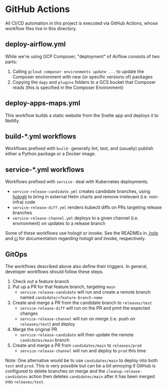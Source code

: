 # GitHub Actions

All CI/CD automation in this project is executed via GitHub Actions, whose workflow files live in this directory.

## deploy-airflow.yml

While we're using GCP Composer, "deployment" of Airflow consists of two parts:

1. Calling `gcloud composer environments update ...` to update the Composer environment with new (or specific versions of) packages
2. Copying the `dags` and `plugins` folders to a GCS bucket that Composer reads (this is specified in the Composer Environment)

## deploy-apps-maps.yml

This workflow builds a static website from the Svelte app and deploys it to Netlify.

## build-\*.yml workflows

Workflows prefixed with `build-` generally lint, test, and (usually) publish either a Python package or a Docker image.

## service-\*.yml workflows

Workflows prefixed with `service-` deal with Kubernetes deployments.

- `service-release-candidate.yml` creates candidate branches, using [hologit](https://github.com/JarvusInnovations/hologit) to bring in external Helm charts and remove irrelevant (i.e. non-infra) code
- `service-release-diff.yml` renders kubectl diffs on PRs targeting release branches
- `service-release-channel.yml` deploys to a given channel (i.e. environment) on updates to a release branch

Some of these workflows use hologit or invoke. See the READMEs in [.holo](../../.holo) and [ci](../../ci) for documentation regarding hologit and invoke, respectively.

## GitOps

The workflows described above also define their triggers. In general, developer workflows should follow these steps.

1. Check out a feature branch
2. Put up a PR for that feature branch, targeting `main`
   - `service-release-candidate` will run and create a remote branch named `candidate/<feature-branch-name`
3. Create and merge a PR from the candidate branch to `releases/test`
   - `service-release-diff` will run on the PR and print the expected changes
   - `service-release-channel` will run on merge (i.e. push on `releases/test`) and deploy
4. Merge the original PR
   - `service-release-candidate` will then update the remote `candidates/main` branch
5. Create and merge a PR from `candidates/main` to `releases/prod`
   - `service-release-channel` will run and deploy to `prod` this time

Note: One alternative would be to use `candidates/main` to deploy into both `test` and `prod`. This is very possible but can be a bit annoying if GitHub is configured to delete branches on merge and the `cleanup-release-candidates` action then deletes `candidates/main` after it has been merged into `releases/test`.
